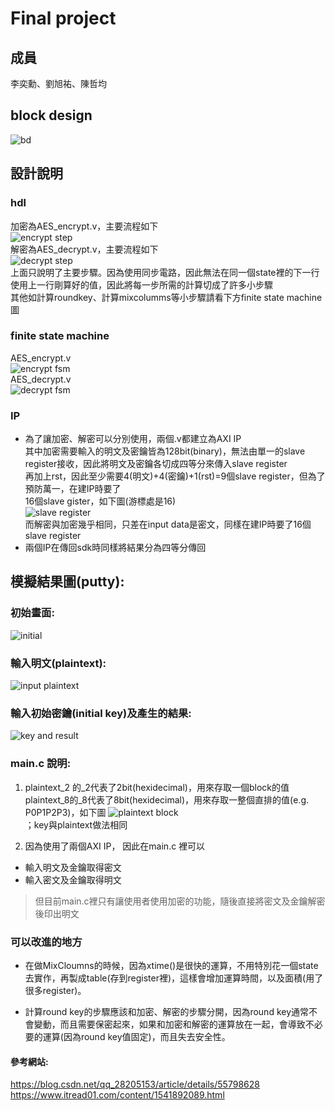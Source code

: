 Final project
====

## 成員
李奕勳、劉旭祐、陳哲均

## block design
![bd](https://github.com/sanwich27/2019_FPGA_Design_Group4/blob/master/final_project/images/block%20design.PNG)
## 設計說明

### hdl
加密為AES_encrypt.v，主要流程如下  
![encrypt step](https://github.com/sanwich27/2019_FPGA_Design_Group4/blob/master/final_project/images/%E5%8A%A0%E5%AF%86%E6%B5%81%E7%A8%8B.jpg)  
解密為AES_decrypt.v，主要流程如下  
![decrypt step](https://github.com/sanwich27/2019_FPGA_Design_Group4/blob/master/final_project/images/%E8%A7%A3%E5%AF%86%E6%B5%81%E7%A8%8B.jpg)  
上面只說明了主要步驟。因為使用同步電路，因此無法在同一個state裡的下一行使用上一行剛算好的值，因此將每一步所需的計算切成了許多小步驟  
其他如計算roundkey、計算mixcolumms等小步驟請看下方finite state machine圖
### finite state machine
AES_encrypt.v  
![encrypt fsm](https://github.com/sanwich27/2019_FPGA_Design_Group4/blob/master/final_project/images/%E5%8A%A0%E5%AF%86FSM.png)  
AES_decrypt.v  
![decrypt fsm](https://github.com/sanwich27/2019_FPGA_Design_Group4/blob/master/final_project/images/%E8%A7%A3%E5%AF%86FSM.png)

### IP
* 為了讓加密、解密可以分別使用，兩個.v都建立為AXI IP  
其中加密需要輸入的明文及密鑰皆為128bit(binary)，無法由單一的slave register接收，因此將明文及密鑰各切成四等分來傳入slave register  
再加上rst，因此至少需要4(明文)+4(密鑰)+1(rst)=9個slave register，但為了預防萬一，在建IP時要了  
16個slave gister，如下圖(游標處是16)  
![slave register](https://github.com/sanwich27/2019_FPGA_Design_Group4/blob/master/final_project/images/%E5%BE%8C%E4%BE%86%E7%B5%A6%E4%BA%8616.PNG)  
而解密與加密幾乎相同，只差在input data是密文，同樣在建IP時要了16個slave register  
* 兩個IP在傳回sdk時同樣將結果分為四等分傳回    

## 模擬結果圖(putty):
### 初始畫面:
![initial](https://github.com/sanwich27/2019_FPGA_Design_Group4/blob/master/final_project/images/%E4%B8%80%E9%96%8B%E5%A7%8B.PNG)
### 輸入明文(plaintext):
![input plaintext](https://github.com/sanwich27/2019_FPGA_Design_Group4/blob/master/final_project/images/plaintext.PNG)
### 輸入初始密鑰(initial key)及產生的結果:
![key and result](https://github.com/sanwich27/2019_FPGA_Design_Group4/blob/master/final_project/images/key%20and%20result.PNG)



### main.c 說明:
1. plaintext_2 的_2代表了2bit(hexidecimal)，用來存取一個block的值  
plaintext_8的_8代表了8bit(hexidecimal)，用來存取一整個直排的值(e.g. P0P1P2P3)，如下圖
![plaintext block](https://github.com/sanwich27/2019_FPGA_Design_Group4/blob/master/final_project/images/plaintext%20block.PNG)  
；key與plaintext做法相同

2. 因為使用了兩個AXI IP，
因此在main.c 裡可以
* 輸入明文及金鑰取得密文
* 輸入密文及金鑰取得明文   
>但目前main.c裡只有讓使用者使用加密的功能，隨後直接將密文及金鑰解密後印出明文



### 可以改進的地方
* 在做MixCloumns的時候，因為xtime()是很快的運算，不用特別花一個state去實作，再製成table(存到register裡)，這樣會增加運算時間，以及面積(用了很多register)。

* 計算round key的步驟應該和加密、解密的步驟分開，因為round key通常不會變動，而且需要保密起來，如果和加密和解密的運算放在一起，會導致不必要的運算(因為round key值固定)，而且失去安全性。



#### 參考網站:
https://blog.csdn.net/qq_28205153/article/details/55798628  
https://www.itread01.com/content/1541892089.html
